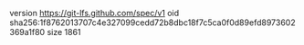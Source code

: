 version https://git-lfs.github.com/spec/v1
oid sha256:1f8762013707c4e327099cedd72b8dbc18f7c5ca0f0d89efd8973602369a1f80
size 1861
